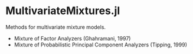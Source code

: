 # MultivariateMixtures.jl

Methods for multivariate mixture models.

- Mixture of Factor Analyzers (Ghahramani, 1997)
- Mixture of Probabilistic Principal Component Analyzers (Tipping, 1999)
